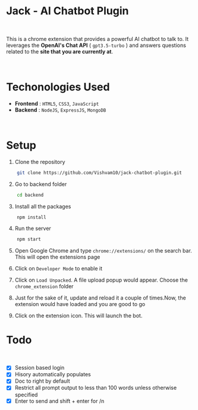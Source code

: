 # Jack - AI Chatbot Plugin

<br>

This is a chrome extension that provides a powerful AI chatbot to talk to. It leverages the **OpenAI's Chat API** ( `gpt3.5-turbo` ) and answers questions related to the **site that you are currently at**.

<br>

# Techonologies Used

- **Frontend** : `HTML5`, `CSS3`, `JavaScript`
- **Backend** : `NodeJS`, `ExpressJS`, `MongoDB`

<br>

# Setup

1. Clone the repository

```bash
    git clone https://github.com/Vishvam10/jack-chatbot-plugin.git
```

2. Go to backend folder

```bash
    cd backend
```

3. Install all the packages 

```bash
    npm install
```

4. Run the server 

```bash
    npm start
```


5. Open Google Chrome and type `chrome://extensions/` on the search bar. This will open the extensions page

6. Click on `Developer Mode` to enable it

7. Click on `Load Unpacked`. A file upload popup would appear. Choose the `chrome_extension` folder

8. Just for the sake of it, update and reload it a couple of times.Now, the extension would have loaded and you are good to go

9. Click on the extension icon. This will launch the bot.

# Todo

<br>

- [x] Session based login
- [x] Hisory automatically populates
- [x] Doc to right by default
- [x] Restrict all prompt output to less than 100 words unless otherwise specified
- [x] Enter to send and shift + enter for /n
